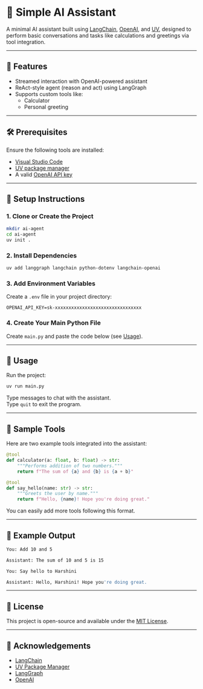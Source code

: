 # 🧠 Simple AI Assistant

A minimal AI assistant built using [LangChain](https://www.langchain.com/), [OpenAI](https://platform.openai.com/), and [UV](https://astral.sh/blog/uv/), designed to perform basic conversations and tasks like calculations and greetings via tool integration.

---

## 🚀 Features

- Streamed interaction with OpenAI-powered assistant
- ReAct-style agent (reason and act) using LangGraph
- Supports custom tools like:
  - Calculator
  - Personal greeting

---

## 🛠 Prerequisites

Ensure the following tools are installed:

- [Visual Studio Code](https://code.visualstudio.com/)
- [UV package manager](https://docs.astral.sh/uv/#installation)
- A valid [OpenAI API key](https://platform.openai.com/account/api-keys)

---

## 📁 Setup Instructions

### 1. Clone or Create the Project

```bash
mkdir ai-agent
cd ai-agent
uv init .
```

### 2. Install Dependencies

```bash
uv add langgraph langchain python-dotenv langchain-openai
```

### 3. Add Environment Variables

Create a `.env` file in your project directory:

```env
OPENAI_API_KEY=sk-xxxxxxxxxxxxxxxxxxxxxxxxxxxxxxxx
```

### 4. Create Your Main Python File

Create `main.py` and paste the code below (see [Usage](main.py)).

---

## 🧩 Usage

Run the project:

```bash
uv run main.py
```

Type messages to chat with the assistant.  
Type `quit` to exit the program.

---

## 🧪 Sample Tools

Here are two example tools integrated into the assistant:

```python
@tool
def calculator(a: float, b: float) -> str:
    """Performs addition of two numbers."""
    return f"The sum of {a} and {b} is {a + b}"

@tool
def say_hello(name: str) -> str:
    """Greets the user by name."""
    return f"Hello, {name}! Hope you're doing great."
```

You can easily add more tools following this format.

---

## 🧼 Example Output

```bash
You: Add 10 and 5

Assistant: The sum of 10 and 5 is 15

You: Say hello to Harshini

Assistant: Hello, Harshini! Hope you're doing great.
```

---

## 📄 License

This project is open-source and available under the [MIT License](LICENSE).

---

## 🙌 Acknowledgements

- [LangChain](https://github.com/langchain-ai/langchain)
- [UV Package Manager](https://github.com/astral-sh/uv)
- [LangGraph](https://github.com/langchain-ai/langgraph)
- [OpenAI](https://platform.openai.com/)
